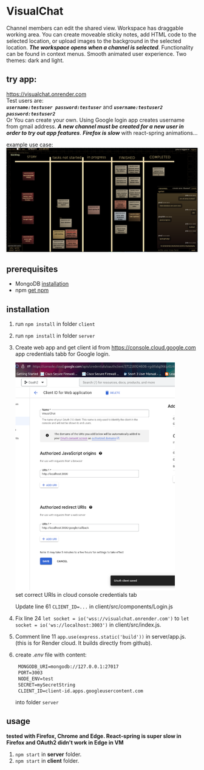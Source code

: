 # VisualChat
Channel members can edit the shared view. Workspace has draggable working area. You can create moveable sticky notes, add HTML code to the selected location, or upload images to the background in the selected location. ___The workspace opens when a channel is selected___. Functionality can be found in context menus. Smooth animated user experience. Two themes: dark and light.    
## try app:
https://visualchat.onrender.com   
Test users are:    
___`username:testuser password:testuser`___ and ___`username:testuser2 password:testuser2`___   
Or You can create your own. Using Google login app creates username from gmail address. ___A new channel must be created for a new user in order to try out app features___. ___Firefox is slow___ with react-spring animations...    

example use case:    
![Image of note view](https://github.com/juhaj77/VisualChat/blob/master/images/UI.png)
## prerequisites

* MongoDB [installation](https://docs.mongodb.com/manual/installation/)
* npm [get npm](https://www.npmjs.com/get-npm)

## installation

1. run `npm install` in folder `client`
1. run `npm install` in folder `server`
1. Create web app and get client id from https://console.cloud.google.com app credentials tabb for Google login.
    
   ![Image for oauth credentials](https://github.com/juhaj77/VisualChat/blob/master/images/oauth2.png)    
   set correct URIs in cloud console credentials tab
   
   Update line 61 `CLIENT_ID=...` in client/src/components/Login.js

1. Fix line 24 `let socket = io('wss://visualchat.onrender.com')` to `let socket = io('ws://localhost:3003')`  in client/src/index.js.
1. Comment line 11 `app.use(express.static('build'))` in server/app.js. (this is for Render cloud. It builds directly from github).
1. create _.env_ file with content:
   ```
    MONGODB_URI=mongodb://127.0.0.1:27017
    PORT=3003
    NODE_ENV=test
    SECRET=mySecretString
    CLIENT_ID=client-id.apps.googleusercontent.com
   ```
    into folder `server`
   
## usage

____tested with Firefox, Chrome and Edge. React-spring is super slow in Firefox and OAuth2 didn't work in Edge in VM____

1. `npm start` in **server** folder.
1. `npm start` in **client** folder.



